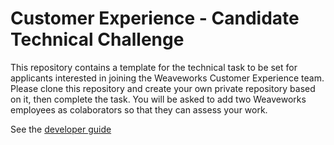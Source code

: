 # Customer Experience - Candidate Technical Challenge

This repository contains a template for the technical task to be set for applicants interested in joining the Weaveworks Customer Experience team.
Please clone this repository and create your own private repository based on it, then complete the task. You will be asked to add two Weaveworks employees as colaborators so that they can assess your work.

See the [developer guide](docs/dev-guide.md)
